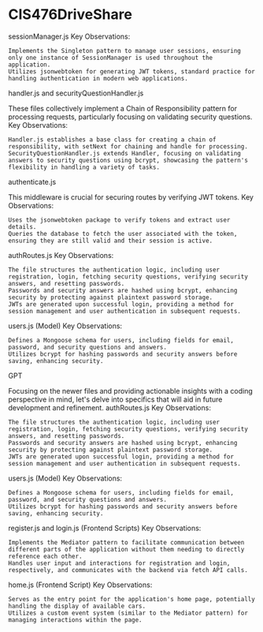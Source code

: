 # CIS476DriveShare
sessionManager.js
Key Observations:

    Implements the Singleton pattern to manage user sessions, ensuring only one instance of SessionManager is used throughout the application.
    Utilizes jsonwebtoken for generating JWT tokens, standard practice for handling authentication in modern web applications.

handler.js and securityQuestionHandler.js

These files collectively implement a Chain of Responsibility pattern for processing requests, particularly focusing on validating security questions.
Key Observations:

    Handler.js establishes a base class for creating a chain of responsibility, with setNext for chaining and handle for processing.
    SecurityQuestionHandler.js extends Handler, focusing on validating answers to security questions using bcrypt, showcasing the pattern's flexibility in handling a variety of tasks.

authenticate.js

This middleware is crucial for securing routes by verifying JWT tokens.
Key Observations:

    Uses the jsonwebtoken package to verify tokens and extract user details.
    Queries the database to fetch the user associated with the token, ensuring they are still valid and their session is active.



authRoutes.js
Key Observations:

    The file structures the authentication logic, including user registration, login, fetching security questions, verifying security answers, and resetting passwords.
    Passwords and security answers are hashed using bcrypt, enhancing security by protecting against plaintext password storage.
    JWTs are generated upon successful login, providing a method for session management and user authentication in subsequent requests.

users.js (Model)
Key Observations:

    Defines a Mongoose schema for users, including fields for email, password, and security questions and answers.
    Utilizes bcrypt for hashing passwords and security answers before saving, enhancing security.


GPT

Focusing on the newer files and providing actionable insights with a coding perspective in mind, let's delve into specifics that will aid in future development and refinement.
authRoutes.js
Key Observations:

    The file structures the authentication logic, including user registration, login, fetching security questions, verifying security answers, and resetting passwords.
    Passwords and security answers are hashed using bcrypt, enhancing security by protecting against plaintext password storage.
    JWTs are generated upon successful login, providing a method for session management and user authentication in subsequent requests.

users.js (Model)
Key Observations:

    Defines a Mongoose schema for users, including fields for email, password, and security questions and answers.
    Utilizes bcrypt for hashing passwords and security answers before saving, enhancing security.


register.js and login.js (Frontend Scripts)
Key Observations:

    Implements the Mediator pattern to facilitate communication between different parts of the application without them needing to directly reference each other.
    Handles user input and interactions for registration and login, respectively, and communicates with the backend via fetch API calls.


home.js (Frontend Script)
Key Observations:

    Serves as the entry point for the application's home page, potentially handling the display of available cars.
    Utilizes a custom event system (similar to the Mediator pattern) for managing interactions within the page.